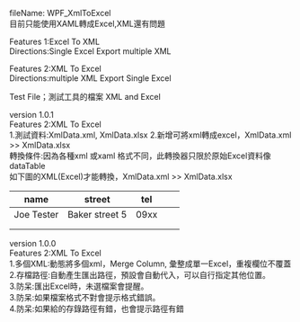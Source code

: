 ﻿fileName: WPF_XmlToExcel  
目前只能使用XAML轉成Excel,XML還有問題

Features 1:Excel To XML  
Directions:Single Excel Export multiple XML

Features 2:XML To Excel  
Directions:multiple XML Export Single Excel

Test File；測試工具的檔案 XML and Excel

version 1.0.1  
Features 2:XML To Excel  
1.測試資料:XmlData.xml, XmlData.xlsx 
2.新增可將xml轉成excel，XmlData.xml >> XmlData.xlsx  
  轉換條件:因為各種xml 或xaml 格式不同，此轉換器只限於原始Excel資料像 dataTable  
  如下圖的XML(Excel)才能轉換，XmlData.xml >> XmlData.xlsx 	 

| name         | street           | tel  |   |   |
|--------------|------------------|------|---|---|
| Joe   Tester | Baker   street 5 | 09xx |   |   |
|              |                  |      |   |   |
|              |                  |      |   |   |


version 1.0.0  
Features 2:XML To Excel  
1.多個XML:動態將多個xml，Merge Column, 彙整成單一Excel，重複欄位不覆蓋  
2.存檔路徑:自動產生匯出路徑，預設會自動代入，可以自行指定其他位置。  
3.防呆:匯出Excel時，未選檔案會提醒。  
3.防呆:如果檔案格式不對會提示格式錯誤。  
4.防呆:如果給的存錄路徑有錯，也會提示路徑有錯  

